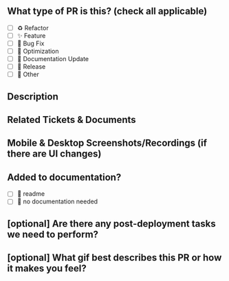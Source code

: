<!--
  For Work In Progress Pull Requests, please use the Draft PR feature,
  see https://github.blog/2019-02-14-introducing-draft-pull-requests/ for further details.
  
  For a timely review/response, please avoid force-pushing additional
  commits if your PR already received reviews or comments.
  
  Before submitting a Pull Request, please ensure you've done the following:
  - 📖 Read the KhulnaSoft Contributing Guide: https://github.com/khulnasoft-opensource/khulnasoft-opensource/blob/HEAD/CONTRIBUTING.md#create-a-pull-request.
  - 📖 Read the KhulnaSoft Code of Conduct: https://github.com/khulnasoft-opensource/khulnasoft-opensource/blob/HEAD/CODE_OF_CONDUCT.md.
  - 👷‍♀️ Create small PRs. In most cases, this will be possible.
  - ✅ Provide tests for your changes.
  - 📝 Use descriptive commit messages.
  - 📗 Update any related documentation and include any relevant screenshots.
-->

## What type of PR is this? (check all applicable)

- [ ] ♻️ Refactor
- [ ] ✨ Feature
- [ ] 🐛 Bug Fix
- [ ] 👷 Optimization
- [ ] 📝 Documentation Update
- [ ] 🔖 Release
- [ ] 🚩 Other

## Description



## Related Tickets & Documents



## Mobile & Desktop Screenshots/Recordings (if there are UI changes)



## Added to documentation?

- [ ] 📜 readme
- [ ] 🙅 no documentation needed

## [optional] Are there any post-deployment tasks we need to perform?



## [optional] What gif best describes this PR or how it makes you feel?
